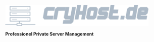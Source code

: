 [<img src="../cryhost-logo.svg" width="90%" alt="cryHost Logo" />](https://cryhost.de)

**Professionel Private Server Management**

